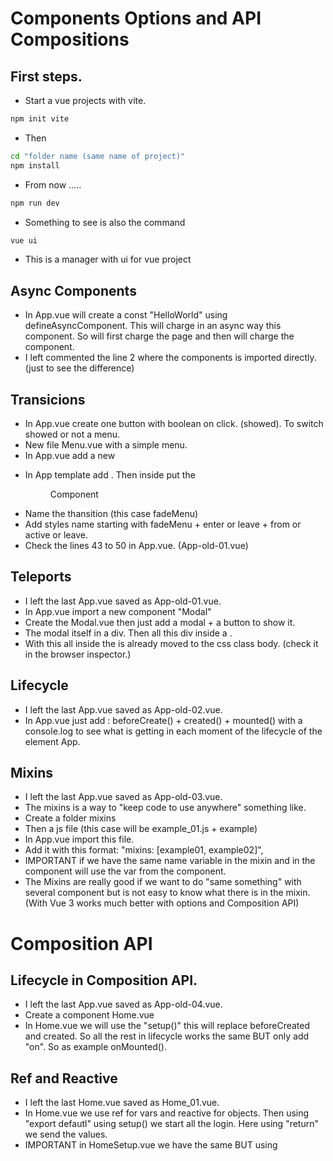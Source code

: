 # Components Options and API Compositions

## First steps.
- Start a vue projects with vite.
```sh
npm init vite
```
- Then 
```sh
cd "folder name (same name of project)"
npm install
```
- From now .....
```sh
npm run dev
```
- Something to see is also the command
```sh
vue ui
```
- This is a manager with ui for vue project

## Async Components
- In App.vue will create a const "HelloWorld" using defineAsyncComponent. This will charge in an async way this component. So will first charge the page and then will charge the component.
- I left commented the line 2 where the components is imported directly. (just to see the difference)

## Transicions
- In App.vue create one button with boolean on click. (showed). To switch showed or not a menu.
- New file Menu.vue with a simple menu.
- In App.vue add a new <Menu component with v-show="showed">
- In App template add <transition>. Then inside put the <Menu> Component
- Name the thansition (this case fadeMenu)
- Add styles name starting with fadeMenu + enter or leave + from or active or leave. 
- Check the lines 43 to 50 in App.vue. (App-old-01.vue)


## Teleports
- I left the last App.vue saved as App-old-01.vue.
- In App.vue import a new component "Modal"
- Create the Modal.vue then just add a modal + a button to show it.
- The modal itself in a div. Then all this div inside a <teleport to="body">.
- With this all inside the <teleports> is already moved to the css class body. (check it in the browser inspector.) 

## Lifecycle
- I left the last App.vue saved as App-old-02.vue.
- In App.vue just add : beforeCreate() + created() + mounted()  with a console.log to see what is getting in each moment of the lifecycle of the element App.

## Mixins
- I left the last App.vue saved as App-old-03.vue.
- The mixins is a way to "keep code to use anywhere" something like.
- Create a folder mixins
- Then a js file (this case will be example_01.js + example)
- In App.vue import this file.
- Add it with this format: "mixins: [example01, example02]",
- IMPORTANT if we have the same name variable in the mixin and in the component will use the var from the component.
- The Mixins are really good if we want to do "same something" with several component but is not easy to know what there is in the mixin. (With Vue 3 works much better with options and Composition API)


# Composition API
## Lifecycle in Composition API.
- I left the last App.vue saved as App-old-04.vue.
- Create a component Home.vue
- In Home.vue we will use the "setup()" this will replace beforeCreated and created. So all the rest in lifecycle works the same BUT only add "on". So as example onMounted().

## Ref and Reactive
- I left the last Home.vue saved as Home_01.vue.
- In Home.vue we use ref for vars and reactive for objects. Then using "export defautl" using setup() we start all the login. Here using "return" we send the values.
- IMPORTANT in HomeSetup.vue we have the same BUT using <script setup> way. This is much more clear syntax.

## Watch
- I left the last Home.vue and HomeSetup.vue as Home_02.vue and HomeSetup_02.vue
- In Home and HomeSetup we do the same. Almost like a mirror.
- Import watch from vue.
- watch receive 2 parameters ===> first the value we want to "watch" and second the function to do with this value. In this case we will watch the setIntervals.
- IMPORTANT when the first value is an object in the watch we must get the value using a function.

## Computed
- I left the last Home.vue and HomeSetup.vue as Home_03.vue and HomeSetup_03.vue
- Just import computed from vue.
- Just an example how to use the computed().

## Props
- I left the last Home.vue and HomeSetup.vue as Home_04.vue and HomeSetup_04.vue
- In the App.vue inside the <Home> and the <HomeSetup>. We are sending first-name and last-name.
- Then to receive it we use "props". (props is a JSON).
- Then define the props object with ===> firstName: String, + lastName: String.
- In HomeSetup we define de props with this sintax ===> const props = defineProps({}).
- In Home.vue and HomeSetup.vue import "toRefs" from vue. (toRef very important)
- Then a const { firstName, lastName } = toRefs(props); With this we have __firstName and lastName reactive from the parent (App.vue)__.
- IMPORTANT!! From the App.vue in <Home> and <HomeSetup> we sending using __first-name__ BUT in the props we use it with __firstName__. 
- I left the old lines with const firstName and lastname commented.

## Context
- I left the last Home.vue and HomeSetup.vue as Home_05.vue and HomeSetup_05.vue
- In Home.vue in the setup() the 2nd argument is the "context"
- In context we get attrs + emit + expose + slots.
- As example from App.vue I'm sending an attrs. We can see what it is in the console. (I put a console log in the Home.vue, commented).
- Also to expose something the second argument shoud be {expose}. Then just before the return add expose({}) with the list of const we want to "expose".

## Provide-Inject
- I left the last Home.vue and HomeSetup.vue as Home_06.vue and HomeSetup_06.vue
- In App.vue import { provide } from 'vue';
- Inside the export default add the provide(). This use 2 argument. 1st the name 2nd the value.
- In Home and HomeSetup import { inject } from 'vue'. Then create a const "username" using inject() from the App.vue.
- Then add this new const in the template.








# Vue 3 + Vite

This template should help get you started developing with Vue 3 in Vite. The template uses Vue 3 `<script setup>` SFCs, check out the [script setup docs](https://v3.vuejs.org/api/sfc-script-setup.html#sfc-script-setup) to learn more.

## Recommended IDE Setup

- [VS Code](https://code.visualstudio.com/) + [Volar](https://marketplace.visualstudio.com/items?itemName=Vue.volar) (and disable Vetur) + [TypeScript Vue Plugin (Volar)](https://marketplace.visualstudio.com/items?itemName=Vue.vscode-typescript-vue-plugin).
